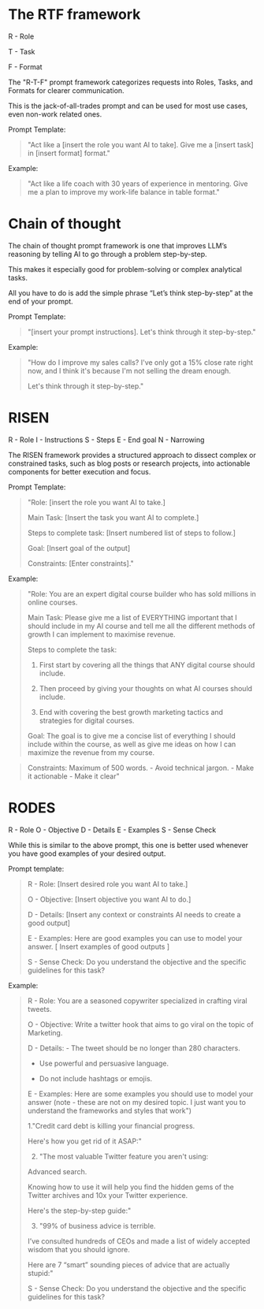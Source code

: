 # The RTF framework

R - Role

T - Task

F - Format

The "R-T-F" prompt framework categorizes requests into Roles, Tasks, and Formats for clearer communication.

This is the jack-of-all-trades prompt and can be used for most use cases, even non-work related ones.

Prompt Template:

> "Act like a [insert the role you want AI to take]. Give me a [insert task] in [insert format] format."

Example:

> "Act like a life coach with 30 years of experience in mentoring. Give me a plan to improve my work-life balance in table format."


# Chain of thought

The chain of thought prompt framework is one that improves LLM’s reasoning by telling AI to go through a problem step-by-step.

This makes it especially good for problem-solving or complex analytical tasks.

All you have to do is add the simple phrase “Let’s think step-by-step” at the end of your prompt.

Prompt Template:

> "[insert your prompt instructions].
> Let's think through it step-by-step."

Example:

> "How do I improve my sales calls? I've only got a 15% close rate right now, and I think it's because I'm not selling the dream enough.
> 
> Let's think through it step-by-step."

# RISEN

R - Role
I - Instructions
S - Steps
E - End goal
N - Narrowing

The RISEN framework provides a structured approach to dissect complex or constrained tasks, such as blog posts or research projects, into actionable components for better execution and focus.

Prompt Template:

> "Role: [insert the role you want AI to take.]
> 
> Main Task: [Insert the task you want AI to complete.]
> 
> Steps to complete task: [Insert numbered list of steps to follow.]
> 
> Goal: [Insert goal of the output]
> 
> Constraints: [Enter constraints]."

Example:

> "Role: You are an expert digital course builder who has sold millions in online courses.
> 
> Main Task: Please give me a list of EVERYTHING important that I should include in my AI course and tell me all the different methods of growth I can implement to maximise revenue.
> 
> Steps to complete the task:
> 
> 1. First start by covering all the things that ANY digital course should include. 
>
> 2. Then proceed by giving your thoughts on what AI courses should include. 
>
> 3. End with covering the best growth marketing tactics and strategies for digital courses.
>
> Goal: The goal is to give me a concise list of everything I should include within the course, as well as give me ideas on how I can maximize the revenue from my course.

> Constraints: Maximum of 500 words. - Avoid technical jargon. - Make it actionable - Make it clear"

# RODES

R - Role
O - Objective
D - Details
E - Examples
S - Sense Check

While this is similar to the above prompt, this one is better used whenever you have good examples of your desired output.

Prompt template:

> R - Role: [Insert desired role you want AI to take.]
>
> O - Objective: [Insert objective you want AI to do.]
>
> D - Details: [Insert any context or constraints AI needs to create a good output]
>
> E - Examples: Here are good examples you can use to model your answer. [ Insert examples of good outputs ]
>
> S - Sense Check: Do you understand the objective and the specific guidelines for this task?

Example:

> R - Role: You are a seasoned copywriter specialized in crafting viral tweets.
> 
> O - Objective: Write a twitter hook that aims to go viral on the topic of Marketing. 
>
> D - Details: - The tweet should be no longer than 280 characters.
>
> - Use powerful and persuasive language.
>
> - Do not include hashtags or emojis.
> 
> E - Examples: Here are some examples you should use to model your answer (note - these are not on my desired topic. I just want you to understand the frameworks and styles that work")
>
> 1."Credit card debt is killing your financial progress.
>
> Here's how you get rid of it ASAP:"
>
> 2. "The most valuable Twitter feature you aren't using: 
> 
> Advanced search.
>
> Knowing how to use it will help you find the hidden gems of the Twitter archives and 10x your Twitter experience.
>
> Here's the step-by-step guide:"
>
> 3. "99% of business advice is terrible.
> 
> I’ve consulted hundreds of CEOs and made a list of widely accepted wisdom that you should ignore. 
>
> Here are 7 “smart” sounding pieces of advice that are actually stupid:"
>
> S - Sense Check: Do you understand the objective and the specific guidelines for this task?
